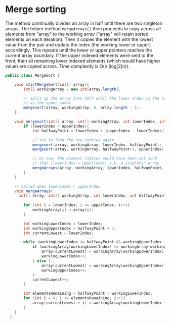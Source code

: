 # Merge sorting #

The method continually divides an array in half until there are two singleton arrays. The helper method ```mergeArrays()``` then proceeds to copy across all elements from "array" to the working array ("array" will retain sorted elements on each iteration). Then it copies the element with the lowest value from the pair and update the index (the working lower or upper) accordingly. This repeats until the lower or upper pointers reaches the current array boundary. If the upper indexed elements were sent to the front, then all remaining lower indexed elements (which would have higher value) are copied across. Time complexity is O(n (log[2]n)).

```java
public class MergeSort {

    void startMergeSort(int[] array){
        int[] workingArray = new int[array.length];

        // split up the array into half until the lower index is the same 
        // as the upper index
        mergesort(array, workingArray, 0, array.length - 1);
    }

    void mergesort(int[] array, int[] workingArray, int lowerIndex, int upperIndex){
        if (lowerIndex < upperIndex){
            int halfwayPoint = lowerIndex + (upperIndex - lowerIndex)/2;

            // try to find the new indices again
            mergesort(array, workingArray, lowerIndex, halfwayPoint);
            mergesort(array, workingArray, halfwayPoint+1, upperIndex);

            // by now, the element indices would have been set such 
            // that (lowerIndex = upperIndex) i.e. a singleton array
            mergeArrays(array, workingArray, lowerIndex, halfwayPoint, upperIndex);
        }
    }

    // called when lowerIndex < upperIndex
    void mergeArrays(
      int[] array, int[] workingArray, int lowerIndex, int halfwayPoint, int upperIndex){
        
        for (int i = lowerIndex; i <= upperIndex; i++){
            workingArray[i] = array[i];
        }

        int workingLowerIndex = lowerIndex;
        int workingUpperIndex = halfwayPoint + 1;
        int currentLowest = lowerIndex;

        while (workingLowerIndex <= halfwayPoint && workingUpperIndex <= upperIndex){
            if (workingArray[workingLowerIndex] <= workingArray[workingUpperIndex]) {
                array[currentLowest] = workingArray[workingLowerIndex];
                workingLowerIndex++;
            } else {
                array[currentLowest] = workingArray[workingUpperIndex];
                workingUpperIndex++;
            }
            currentLowest++;
        }

        int elementsRemaining = halfwayPoint - workingLowerIndex;
        for (int i = 0; i <= elementsRemaining; i++){
            array[currentLowest + i] = workingArray[workingLowerIndex + i];
        }
    }
  }
```